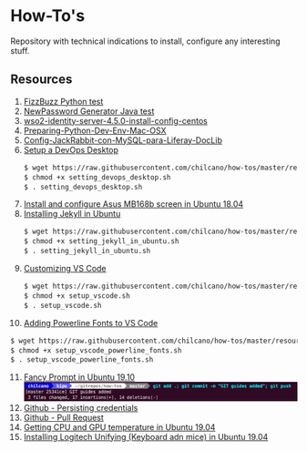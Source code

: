 # How-To's

Repository with technical indications to install, configure any interesting stuff. 

## Resources

1. [FizzBuzz Python test](resources/fizzbuzz1.py)
2. [NewPassword Generator Java test](resources/NewPasswordGenerator.java)
3. [wso2-identity-server-4.5.0-install-config-centos](resources/wso2-identity-server-4.5.0-install-config-centos.md)
4. [Preparing-Python-Dev-Env-Mac-OSX](resources/Preparing-Python-Dev-Env-Mac-OSX.md)
5. [Config-JackRabbit-con-MySQL-para-Liferay-DocLib](resources/config_jackrabbit_con_mysql_para_liferay_doclib.md)
6. [Setup a DevOps Desktop](resources/setting_devops_desktop.sh)
   ```sh
   $ wget https://raw.githubusercontent.com/chilcano/how-tos/master/resources/setting_devops_desktop.sh
   $ chmod +x setting_devops_desktop.sh  
   $ . setting_devops_desktop.sh
   ```
7. [Install and configure Asus MB168b screen in Ubuntu 18.04](resources/install_and_setup_mb168b_in_ubuntu.md)
8. [Installing Jekyll in Ubuntu](resources/setting_jekyll_in_ubuntu.sh)
   ```sh
   $ wget https://raw.githubusercontent.com/chilcano/how-tos/master/resources/setting_jekyll_in_ubuntu.sh
   $ chmod +x setting_jekyll_in_ubuntu.sh
   $ . setting_jekyll_in_ubuntu.sh
   ```
9. [Customizing VS Code](resources/setup_vscode.sh)
   ```sh
   $ wget https://raw.githubusercontent.com/chilcano/how-tos/master/resources/setup_vscode.sh
   $ chmod +x setup_vscode.sh
   $ . setup_vscode.sh
   ```
10. [Adding Powerline Fonts to VS Code](resources/setup_vscode_powerline_fonts.sh)
   ```sh
   $ wget https://raw.githubusercontent.com/chilcano/how-tos/master/resources/setup_vscode_powerline_fonts.sh
   $ chmod +x setup_vscode_powerline_fonts.sh
   $ . setup_vscode_powerline_fonts.sh
   ```
11. [Fancy Prompt in Ubuntu 19.10](resources/fancy_prompt.md)
   ![](resources/fancy_prompt_ubuntu_19.10.png)
12. [Github - Persisting credentials](resources/git_saving_credentials.md)
13. [Github - Pull Request](resources/git_pull_request_guide.md)
14. [Getting CPU and GPU temperature in Ubuntu 19.04](resources/getting_temperature_cpu_gpu_hd_in_ubuntu.md)
15. [Installing Logitech Unifying (Keyboard adn mice) in Ubuntu 19.04](resources/installing_logitech_unifying_in_ubuntu_19_04.md)
